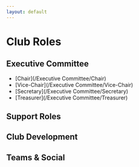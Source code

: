 ```yaml
---
layout: default
---
```


# Club Roles

## Executive Committee

- [Chair](/Executive Committee/Chair)
- [Vice-Chair](/Executive Committee/Vice-Chair)
- [Secretary](/Executive Committee/Secretary)
- [Treasurer](/Executive Committee/Treasurer)

## Support Roles

## Club Development

## Teams & Social